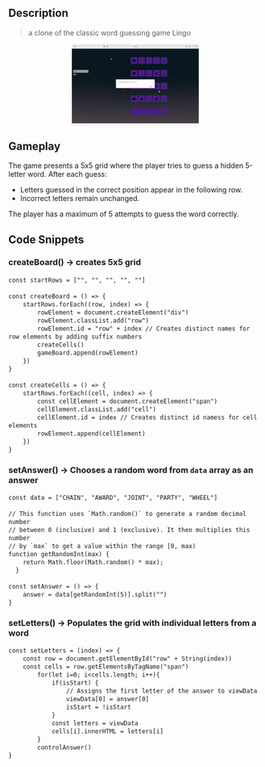 ## Description 
>a clone of the classic word guessing game Lingo

<div align="center">
    <img src="img/preview.png" width=50%>
</div>

## Gameplay
The game presents a 5x5 grid where the player tries to guess a hidden 5-letter word. After each guess:

- Letters guessed in the correct position appear in the following row.
- Incorrect letters remain unchanged.

The player has a maximum of 5 attempts to guess the word correctly.

## Code Snippets

### createBoard() -> creates 5x5 grid

```
const startRows = ["", "", "", "", ""]

const createBoard = () => {
    startRows.forEach((row, index) => {
        rowElement = document.createElement("div")
        rowElement.classList.add("row")
        rowElement.id = "row" + index // Creates distinct names for row elements by adding suffix numbers
        createCells()
        gameBoard.append(rowElement)
    })
}

const createCells = () => {
    startRows.forEach((cell, index) => {
        const cellElement = document.createElement("span")
        cellElement.classList.add("cell")
        cellElement.id = index // Creates distinct id namess for cell elements
        rowElement.append(cellElement)
    })
}
```

### setAnswer() -> Chooses a random word from `data` array as an answer
````
const data = ["CHAIN", "AWARD", "JOINT", "PARTY", "WHEEL"]

// This function uses `Math.random()` to generate a random decimal number
// between 0 (inclusive) and 1 (exclusive). It then multiplies this number
// by `max` to get a value within the range [0, max)
function getRandomInt(max) {
    return Math.floor(Math.random() * max);
  }

const setAnswer = () => {
    answer = data[getRandomInt(5)].split("")
}
````

### setLetters() -> Populates the grid with individual letters from a word

````
const setLetters = (index) => {
    const row = document.getElementById("row" + String(index))
    const cells = row.getElementsByTagName("span")
        for(let i=0; i<cells.length; i++){
            if(isStart) {
                // Assigns the first letter of the answer to viewData
                viewData[0] = answer[0]
                isStart = !isStart
            }
            const letters = viewData
            cells[i].innerHTML = letters[i]
        }
        controlAnswer()
}
````
